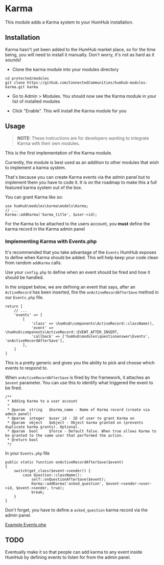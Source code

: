 # Karma
This module adds a Karma system to your HumHub installation.

## Installation 
Karma hasn't yet been added to the HumHub market place, so for the time being, you will need to install it manually. Don't worry, it's not as hard as it sounds!

- Clone the karma module into your modules directory 
```
cd protected/modules
git clone https://github.com/ConnectedCommunities/humhub-modules-karma.git karma
```

- Go to Admin > Modules. You should now see the Karma module in your list of installed modules

-  Click "Enable". This will install the Karma module for you


## Usage
> **NOTE:** These instructions are for developers wanting to integrate Karma with their own modules. 

This is the first implementation of the Karma module.
 
Currently, the module is best used as an addition to other modules that wish to implement a karma system. 

That's because you can create Karma events via the admin panel but to implement them you have to code it. 
It is on the roadmap to make this a full featured karma system out of the box.

You can grant Karma like so: 
```
use humhub\modules\karma\models\Karma;
// ...
Karma::addKarma('karma_title', $user->id);
```

For the Karma to be attached to the users account, you **must** define the karma record in the Karma admin panel 

### Implementing Karma with Events.php
It's recommended that you take advantage of the `Events` HumHub exposes to define when Karma should be added. This will help keep your code clean from random `addKarma` calls.

Use your `config.php` to define when an event should be fired and how it should be handled. 

In the snippet below, we are defining an event that says, after an `ActiveRecord` has been inserted, fire the `onActiveRecordAfterSave` method in our `Events.php` file.
```
return [
    // ... 
    'events' => [
        [
            'class' => \humhub\components\ActiveRecord::className(),
            'event' => \humhub\components\ActiveRecord::EVENT_AFTER_INSERT,
            'callback' => ['humhub\modules\questionanswer\Events', 'onActiveRecordAfterSave'],
        ],
    ]
]
```
This is a pretty generic and gives you the ability to pick and choose which events to respond to.

When `onActiveRecordAfterSave` is fired by the framework, it attaches an `$event` parameter. You can use this to identify what triggered the event to be fired.

```
/**
 * Adding Karma to a user account
 * 
 * @param  string   $karma_name - Name of Karma record (create via admin panel)
 * @param  integer  $user_id - ID of user to grant Karma on
 * @param  object   $object - Object karma granted on (prevents duplicate karma grants). Optional.
 * @param  bool     $force - Default false. When true allows Karma to be granted to the same user that performed the action.
 * @return bool
 */
```
In your `Events.php` file
```
public static function onActiveRecordAfterSave($event)
{
    switch(get_class($event->sender)) {
        case Question::className():
            self::onQuestionAfterSave($event);
            Karma::addKarma('asked_question', $event->sender->user->id, $event->sender, true);
            break;
    }
}
```

Don't forget, you have to define a `asked_question` karma record via the admin panel.


[Example Events.php](https://github.com/ConnectedCommunities/humhub-modules-questionanswer/blob/master/Events.php#L88) 


## TODO
Eventually make it so that people can add karma to any event inside HumHub by defining events to listen for from the admin panel.
